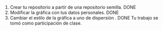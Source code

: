 1. Crear tu repositorio a partir de una repositorio semilla. DONE
2. Modificar la gráfica con tus datos personales. DONE 
3. Cambiar el estilo de la gráfica  a uno de dispersión . DONE
Tu trabajo se tomó como participación de clase. 
